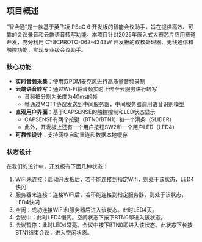 
## 项目概述

"智会通"是一款基于英飞凌 PSoC 6 开发板的智能会议助手，旨在提供高效、可靠的会议录音和云端语音转写功能。本项目针对2025年嵌入式大赛芯片应用赛道开发，充分利用 CY8CPROTO-062-4343W 开发板的双核处理器、无线通信和触控功能，实现专业级会议助手。

### 核心功能

- **实时音频采集**：使用双PDM麦克风进行高质量音频录制
- **云端语音转写**：通过Wi-Fi将音频实时上传至云服务进行转写
    - 音频被分割为长度为40ms的帧
    - 帧通过MQTT协议发送到中间服务器，中间服务器调用语音识别模型
- **直观用户界面**：基于CAPSENSE的触控控制和LED状态显示
    - CAPSENSE有两个按键（BTN0/BTN1）和一个滑条（SLIDER）
    - 此外，开发板上还有一个用户按钮SW2和一个用户LED（LED4）
- **可靠性设计**：支持网络自动重连和数据本地缓存


### 状态设计

在我们的设计中，开发板有下面几种状态：

1. WiFi未连接：启动开发板后，若不能连接到指定Wifi，则处于该状态，LED4快闪
2. 服务器未连接：连接WiFi后，若不能连接到指定服务器，则处于该状态，LED4快闪
3. 空闲：成功连接WiFi和服务器后进入该状态。此时LED4灭。
4. 会议中：此时LED4慢闪。空闲状态下按下BTN0即进入该状态。
5. 会议暂停：此时LED4常亮。会议中按下BTN0即进入该状态。此状态下长按BTN1结束会议，进入空闲状态。

